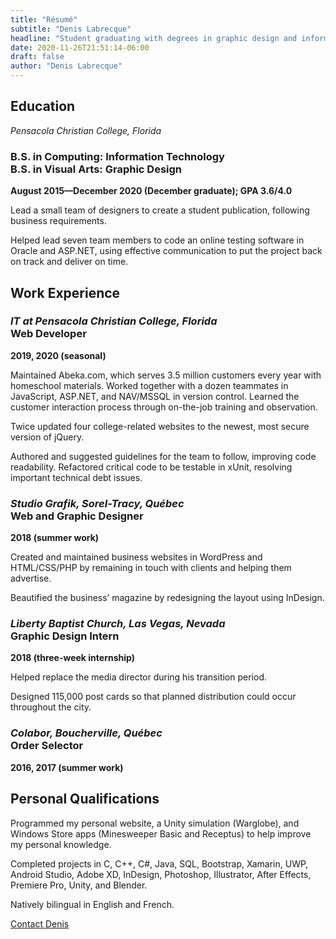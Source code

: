 ```yaml
---
title: "Résumé"
subtitle: "Denis Labrecque"
headline: "Student graduating with degrees in graphic design and information technology, having practical experience in both design and programming."
date: 2020-11-26T21:51:14-06:00
draft: false
author: "Denis Labrecque"
---
```

<section data-anim="bottom top">
    <h2>Education</h2>
    <em class="side-header">Pensacola Christian College, Florida</em>
    <h3>B.S. in Computing: Information Technology
        <br />B.S. in Visual Arts: Graphic Design
    </h3>
    <p><strong>August 2015—December 2020 (December graduate); GPA 3.6/4.0</strong></p>
    <p>Lead a small team of designers to create a student publication, following business requirements.</p>
    <p>Helped lead seven team members to code an online testing software in Oracle and ASP.NET, using effective communication to put the project back on track and deliver on time.</p>
</section>

<section>
    <h2>Work Experience</h2>
    <h3>
        <em class="side-header">IT at Pensacola Christian College, Florida</em>
        <div>Web Developer</div>
    </h3>
    <p><strong>2019, 2020 (seasonal)</strong></p>
    <p>Maintained Abeka.com, which serves 3.5 million customers every year with homeschool materials. Worked together with a dozen teammates in JavaScript, ASP.NET, and NAV/MSSQL in version control. Learned the customer interaction process through on-the-job training and observation.</p>
    <p>Twice updated four college-related websites to the newest, most secure version of jQuery.</p>
    <p>Authored and suggested guidelines for the team to follow, improving code readability. Refactored critical code to be testable in xUnit, resolving important technical debt issues.</p>
    <h3>
        <em class="side-header">Studio Grafik, Sorel-Tracy, Québec</em>
        <div>Web and Graphic Designer</div>
    </h3>
    <p><strong>2018 (summer work)</strong></p>
    <p>Created and maintained business websites in WordPress and HTML/CSS/PHP by remaining in touch with clients and helping them advertise.</p>
    <p>Beautified the business’ magazine by redesigning the layout using InDesign.</p>
    <h3>
        <em class="side-header">Liberty Baptist Church, Las Vegas, Nevada</em>
        <div>Graphic Design Intern</div>
    </h3>
    <p><strong>2018 (three-week internship)</strong></p>
    <p>Helped replace the media director during his transition period.</p>
    <p>Designed 115,000 post cards so that planned distribution could occur throughout the city.</p>
    <h3>
        <em class="side-header">Colabor, Boucherville, Québec</em>
        <div>Order Selector</div>
    </h3>
    <strong>2016, 2017 (summer work)</strong>
</section>


<section>
        <h2>Personal Qualifications</h2>
        <p>Programmed my personal website, a Unity simulation (Warglobe), and Windows Store apps 
(Minesweeper Basic and Receptus) to help improve my personal knowledge.</p>
        <p>Completed projects in C, C++, C#, Java, SQL, Bootstrap, Xamarin, UWP, Android Studio, Adobe XD, InDesign, Photoshop, Illustrator, After Effects, Premiere Pro, Unity, and Blender.</p>
        <p>Natively bilingual in English and French.</p>
</section>

<section>
    <a href="/about/#contact" class="button">Contact Denis</a>
</section>